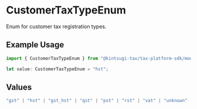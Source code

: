 # CustomerTaxTypeEnum

Enum for customer tax registration types.

## Example Usage

```typescript
import { CustomerTaxTypeEnum } from "@kintsugi-tax/tax-platform-sdk/models";

let value: CustomerTaxTypeEnum = "hst";
```

## Values

```typescript
"gst" | "hst" | "gst_hst" | "qst" | "pst" | "rst" | "vat" | "unknown"
```
